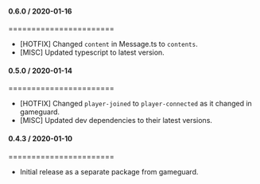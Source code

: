 #### 0.6.0 / 2020-01-16
=======================
* [HOTFIX] Changed `content` in Message.ts to `contents`.
* [MISC] Updated typescript to latest version.

#### 0.5.0 / 2020-01-14
=======================
* [HOTFIX] Changed `player-joined` to `player-connected` as it changed in gameguard.
* [MISC] Updated dev dependencies to their latest versions.

#### 0.4.3 / 2020-01-10
=======================
* Initial release as a separate package from gameguard.
